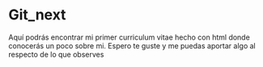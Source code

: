 # Git_next
Aquí podrás encontrar  mi primer curriculum vitae hecho con html donde conocerás un poco sobre mi. Espero te guste y me puedas aportar algo al respecto de lo que observes
